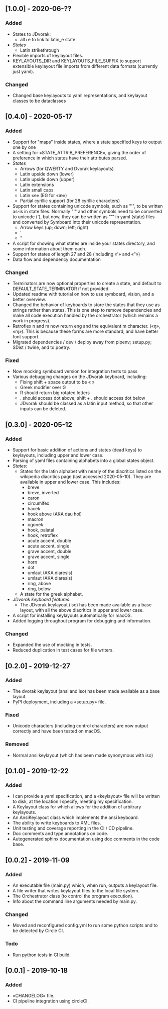 ## [1.0.0] - 2020-06-??

### Added
- States to JDvorak:
  - alt+e to link to latin\_e state
- *States*
  - Latin strikethrough
- Flexible imports of keylayout files.
- KEYLAYOUTS\_DIR and KEYLAYOUTS\_FILE\_SUFFIX to support extensible keylayout
  file imports from different data formats (currently just yaml).

### Changed
- Changed base keylayouts to yaml representations, and keylayout classes to be
  dataclasses

## [0.4.0] - 2020-05-17

### Added
- Support for "maps" inside states, where a state specified keys to output one
  by one
- A setting for «STATE\_ATTRIB\_PREFERENCE», giving the order of preference in
  which states have their attributes parsed.
- *States*
  - Arrows (for QWERTY and Dvorak keylayouts)
  - Latin upside down (lower)
  - Latin upside down (upper)
  - Latin extensions
  - Latin small caps
  - Latin «e» (EG for «æ»)
  - Partial cyrillic support (for 28 cyrillic characters)
- Support for states containing unicode symbols, such as "'", to be written
  as-is in state files. Normally "'" and other symbols need to be converted to
  unicode (&#x0027;), but now, they can be written as "'" in yaml (state)
  files and converted by Symboard into their unicode representation.
  - Arrow keys (up; down; left; right)
  - '
  - "
- A script for showing what states are inside your states directory, and some
  information about them each.
- Support for states of length 27 and 28 (including «'» and «"»)
- Data flow and dependency documentation

### Changed
- Terminators are now optional properties to create a state, and default to
  DEFAULT\_STATE\_TERMINATOR if not provided.
- Updated readme with tutorial on how to use symboard, vision, and a better
  overview.
- Changed the behavior of keyboards to store the states that they use as strings
  rather than states. This is one step to remove dependencies and make all code
  execution handled by the orchestrator (which remains a work in progress).
- Retroflex n and m now return eng and the equivalent m character. («ŋ», «ɱ»).
  This is because these forms are more standard, and have better font support.
- Migrated dependencies / dev / deploy away from pipenv; setup.py; SDist /
  twine, and to poetry.

### Fixed
- Now mocking symboard version for integration tests to pass
- Various debugging changes on the JDvorak keyboard, including:
  - Fixing shift + space output to be « »
  - Greek modifier over G
  - R should return big rotated letters
  - . should access dot above; shift + . should access dot below
  - JDvorak should be classed as a latin input method, so that other inputs can
  be deleted.

## [0.3.0] - 2020-05-12

### Added
- Support for basic addition of actions and states (dead keys) to keylayouts,
  including upper and lower case.
- Parsing of yaml files containing alphabets into a global states object.
- *States*:
  - States for the latin alphabet with nearly of the diacritics listed on
  the wikipedia diacritics page (last accessed 2020-05-10). They are available
  in upper and lower case. This includes:
    - breve
    - breve, inverted
    - caron
    - circumlfex
    - hacek
    - hook above (AKA dau hoi)
    - macron
    - ogonek
    - hook, palatal 
    - hook, retroflex 
    - acute accent, double
    - acute accent, single
    - grave accent, double
    - grave accent, single
    - horn
    - dot
    - umlaut (AKA diaresis)
    - umlaut (AKA diaresis)
    - ring, above
    - ring, below
  - A state for the greek alphabet.
- *JDvorak keyboard features*:
  - The JDvorak keylayout (iso) has been made available as a base layout, with
  all the above diacritics in upper and lower case.
- A script for installing keylayouts automatically for macOS.
- Added logging throughout program for debugging and information.

### Changed
- Expanded the use of mocking in tests.
- Reduced duplication in test cases for file writers.


## [0.2.0] - 2019-12-27

### Added
- The dvorak keylayout (ansi and iso) has been made available as a base layout.
- PyPI deployment, including a «setup.py» file.

### Fixed
- Unicode characters (including control characters) are now output correctly and
  have been tested on macOS.

### Removed
- Normal ansi keylayout (which has been made synonymous with iso)


## [0.1.0] - 2019-12-22

### Added
- I can provide a yaml specification, and a «keylayout» file will be written to
  disk, at the location I specify, meeting my specification.
- A Keylayout class for which allows for the addition of arbitrary keylayouts.
- An AnsiKeylayout class which implements the ansi keyboard.
- The ability to write keyboards to XML files.
- Unit testing and coverage reporting in the CI / CD pipeline.
- Doc comments and type annotations on code.
- Autogenerated sphinx documentation using doc comments in the code base.


## [0.0.2] - 2019-11-09

### Added
- An executable file (main.py) which, when run, outputs a keylayout file.
- A file writer that writes keylayout files to the local file system.
- The Orchestrator class (to control the program execution).
- Info about the command line arguments needed by main.py.

### Changed
- Moved and reconfigured config.yml to run some python scripts and to be
  detected by Circle CI.

### Todo
-  Run python tests in CI build.


## [0.0.1] - 2019-10-18

### Added
- «CHANGELOG» file.
- CI pipeline integration using circleCI.
